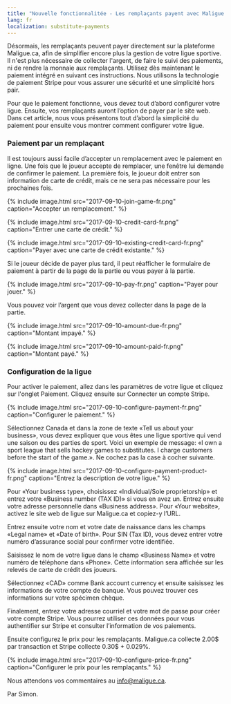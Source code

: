 ```yaml
---
title: "Nouvelle fonctionnalitée - Les remplaçants payent avec Maligue.ca"
lang: fr
localization: substitute-payments
---
```

Désormais, les remplaçants peuvent payer directement sur la plateforme Maligue.ca, afin de simplifier encore plus la gestion de votre ligue sportive. Il n'est plus nécessaire de collecter l'argent, de faire le suivi des paiements, ni de rendre la monnaie aux remplaçants. Utilisez dès maintenant le paiement intégré en suivant ces instructions. Nous utilisons la technologie de paiement Stripe pour vous assurer une sécurité et une simplicité hors pair.

Pour que le paiement fonctionne, vous devez tout d’abord configurer votre ligue. Ensuite, vos remplaçants auront l’option de payer par le site web. Dans cet article, nous vous présentons tout d’abord la simplicité du paiement pour ensuite vous montrer comment configurer votre ligue.

### Paiement par un remplaçant

Il est toujours aussi facile d’accepter un remplacement avec le paiement en ligne. Une fois que le joueur accepte de remplacer, une fenêtre lui demande de confirmer le paiement. La première fois, le joueur doit entrer son information de carte de crédit, mais ce ne sera pas nécessaire pour les prochaines fois.

{% include image.html src="2017-09-10-join-game-fr.png" caption="Accepter un remplacement." %}

{% include image.html src="2017-09-10-credit-card-fr.png" caption="Entrer une carte de crédit." %}

{% include image.html src="2017-09-10-existing-credit-card-fr.png" caption="Payer avec une carte de crédit existante." %}

Si le joueur décide de payer plus tard, il peut réafficher le formulaire de paiement à partir de la page de la partie ou vous payer à la partie.

{% include image.html src="2017-09-10-pay-fr.png" caption="Payer pour jouer." %}

Vous pouvez voir l’argent que vous devez collecter dans la page de la partie.

{% include image.html src="2017-09-10-amount-due-fr.png" caption="Montant impayé." %}

{% include image.html src="2017-09-10-amount-paid-fr.png" caption="Montant payé." %}

### Configuration de la ligue

Pour activer le paiement, allez dans les paramètres de votre ligue et cliquez sur l'onglet Paiement. Cliquez ensuite sur Connecter un compte Stripe.

{% include image.html src="2017-09-10-configure-payment-fr.png" caption="Configurer le paiement." %}

Sélectionnez Canada et dans la zone de texte «Tell us about your business», vous devez expliquer que vous êtes une ligue sportive qui vend une saison ou des parties de sport. Voici un exemple de message: «I own a sport league that sells hockey games to substitutes. I charge customers before the start of the game.». Ne cochez pas la case à cocher suivante.

{% include image.html src="2017-09-10-configure-payment-product-fr.png" caption="Entrez la description de votre ligue." %}

Pour «Your business type», choisissez «Individual/Sole proprietorship» et entrez votre «Business number (TAX ID)» si vous en avez un. Entrez ensuite votre adresse personnelle dans «Business address». Pour «Your website», activez le site web de ligue sur Maligue.ca et copiez-y l’URL.

Entrez ensuite votre nom et votre date de naissance dans les champs «Legal name» et «Date of birth». Pour SIN (Tax ID), vous devez entrer votre numéro d’assurance social pour confirmer votre identifiée.

Saisissez le nom de votre ligue dans le champ «Business Name» et votre numéro de téléphone dans «Phone». Cette information sera affichée sur les relevés de carte de crédit des joueurs.

Sélectionnez «CAD» comme Bank account currency et ensuite saisissez les informations de votre compte de banque. Vous pouvez trouver ces informations sur votre spécimen chèque.

Finalement, entrez votre adresse courriel et votre mot de passe pour créer votre compte Stripe. Vous pourrez utiliser ces données pour vous authentifier sur Stripe et consulter l’information de vos paiements.

Ensuite configurez le prix pour les remplaçants. Maligue.ca collecte 2.00$ par transaction et Stripe collecte 0.30$ + 0.029%.

{% include image.html src="2017-09-10-configure-price-fr.png" caption="Configurer le prix pour les remplaçants." %}

Nous attendons vos commentaires au [info@maligue.ca](mailto:info@maligue.ca).

Par Simon.
